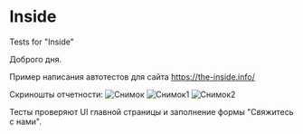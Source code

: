 # Inside
Tests for "Inside"

Доброго дня. 

Пример написания автотестов для сайта https://the-inside.info/

Скриношты отчетности:
![Снимок](https://user-images.githubusercontent.com/106106823/174456987-75a400bd-4286-4d4c-a59c-4bf65aa2e8ce.PNG)
![Снимок1](https://user-images.githubusercontent.com/106106823/174456990-90d78572-7437-4bfd-bca0-7b087324e2cb.PNG)
![Снимок2](https://user-images.githubusercontent.com/106106823/174456992-879cf9d0-d03d-49f6-8ec0-5f37e6492e8e.PNG)

Тесты проверяют UI главной страницы и заполнение формы "Свяжитесь с нами".
